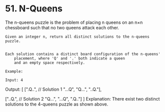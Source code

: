 # 51. N-Queens

The n-queens puzzle is the problem of placing n queens on an n×n
        chessboard such that no two queens attack each other.

    

    Given an integer n, return all distinct solutions to the n-queens puzzle.
    

    Each solution contains a distinct board configuration of the n-queens'
        placement, where 'Q' and '.' both indicate a queen
        and an empty space respectively.

    Example:

    Input: 4
Output: [
 [".Q..",  // Solution 1
  "...Q",
  "Q...",
  "..Q."],

 ["..Q.",  // Solution 2
  "Q...",
  "...Q",
  ".Q.."]
]
Explanation: There exist two distinct solutions to the 4-queens puzzle as shown above.
